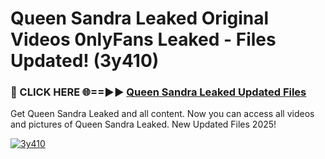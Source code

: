 # Queen Sandra Leaked Original Videos 0nlyFans Leaked - Files Updated! (3y410)

<h3>🔴 CLICK HERE 🌐==►► <a href="https://tinyurl.com/2jnfzry5" rel="nofollow">Queen Sandra Leaked Updated Files</a></h3>

Get Queen Sandra Leaked and all content. Now you can access all videos and pictures of Queen Sandra Leaked. New Updated Files 2025!

[![3y410](https://i.imgur.com/GyGTBgg.gif)](https://tinyurl.com/2jnfzry5)
